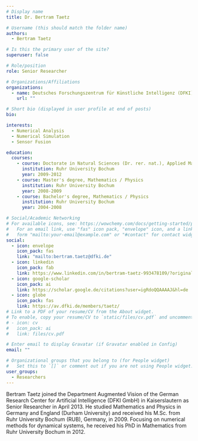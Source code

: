 ```yaml
---
# Display name
title: Dr. Bertram Taetz

# Username (this should match the folder name)
authors:
  - Bertram Taetz

# Is this the primary user of the site?
superuser: false

# Role/position
role: Senior Researcher

# Organizations/Affiliations
organizations:
  - name: Deutsches Forschungszentrum für Künstliche Intelligenz (DFKI)
    url: ""

# Short bio (displayed in user profile at end of posts)
bio:

interests:
  - Numerical Analysis
  - Numerical Simulation
  - Sensor Fusion

education:
  courses:
    - course: Doctorate in Natural Sciences (Dr. rer. nat.), Applied Mathematics
      institution: Ruhr University Bochum
      year: 2009-2012
    - course: Master's degree, Mathematics / Physics
      institution: Ruhr University Bochum
      year: 2008-2009
    - course: Bachelor's degree, Mathematics / Physics
      institution: Ruhr University Bochum
      year: 2004-2008

# Social/Academic Networking
# For available icons, see: https://wowchemy.com/docs/getting-started/page-builder/#icons
#   For an email link, use "fas" icon pack, "envelope" icon, and a link in the
#   form "mailto:your-email@example.com" or "#contact" for contact widget.
social:
  - icon: envelope
    icon_pack: fas
    link: "mailto:bertram.taetz@dfki.de"
  - icon: linkedin
    icon_pack: fab
    link: https://www.linkedin.com/in/bertram-taetz-993478109/?originalSubdomain=de
  - icon: google-scholar
    icon_pack: ai
    link: https://scholar.google.de/citations?user=igRdoQQAAAAJ&hl=de
  - icon: globe
    icon_pack: fas
    link: https://av.dfki.de/members/taetz/
# Link to a PDF of your resume/CV from the About widget.
# To enable, copy your resume/CV to `static/files/cv.pdf` and uncomment the lines below.
# - icon: cv
#   icon_pack: ai
#   link: files/cv.pdf

# Enter email to display Gravatar (if Gravatar enabled in Config)
email: ""

# Organizational groups that you belong to (for People widget)
#   Set this to `[]` or comment out if you are not using People widget.
user_groups:
  - Researchers
---
```


Bertram Taetz joined the Department Augmented Vision of the German Research Center for Artificial Intelligence (DFKI GmbH) in Kaiserslautern as Senior Researcher in April 2013. He studied Mathematics and Physics in Germany and England (Durham University) and received his M.Sc. from Ruhr University Bochum (RUB), Germany, in 2009. Focusing on numerical methods for dynamical systems, he received his PhD in Mathematics from Ruhr University Bochum in 2012.
